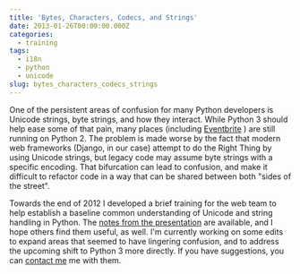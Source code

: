 ```yaml
---
title: 'Bytes, Characters, Codecs, and Strings'
date: 2013-01-26T00:00:00.000Z
categories:
  - training
tags:
  - i18n
  - python
  - unicode
slug: bytes_characters_codecs_strings
---
```

One of the persistent areas of confusion for many Python developers is Unicode
strings, byte strings, and how they interact. While Python 3 should help ease
some of that pain, many places (including [Eventbrite][1] ) are still running on
Python 2. The problem is made worse by the fact that modern web frameworks
(Django, in our case) attempt to do the Right Thing by using Unicode strings,
but legacy code may assume byte strings with a specific encoding. That
bifurcation can lead to confusion, and make it difficult to refactor code in a
way that can be shared between both "sides of the street".

Towards the end of 2012 I developed a brief training for the web team to help
establish a baseline common understanding of Unicode and string handling in
Python. The [notes from the presentation][2]  are available, and I hope others
find them useful, as well. I'm currently working on some edits to expand areas
that seemed to have lingering confusion, and to address the upcoming shift to
Python 3 more directly. If you have suggestions, you can [contact me][3]  me
with them.



 [1]: http://www.eventbrite.com/
 [2]: http://yergler.net/2012/bytes-chars/
 [3]: /contact
